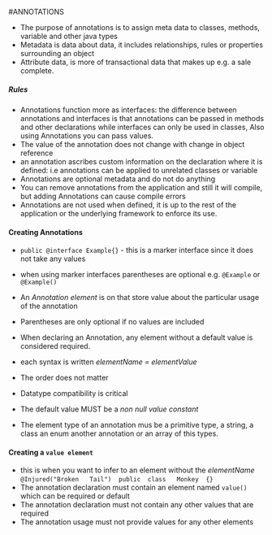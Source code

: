 #ANNOTATIONS

* The purpose of annotations is to assign meta data to classes, methods, variable and other java types
* Metadata is data about data, it includes relationships, rules or properties surrounding an object
* Attribute data, is more of transactional data that makes up e.g. a sale complete.

##### Rules

* Annotations function more as interfaces: the difference between annotations and interfaces is that annotations can be passed in methods and other declarations while interfaces can only be used in classes, Also using Annotations you can pass values.
* The value of the annotation does not change with change in object reference
* an annotation ascribes custom information on the declaration where it is defined: i.e annotations can be applied to unrelated classes or variable
* Annotations are optional metadata and do not do anything
* You can remove annotations from the application and still it will compile, but adding Annotations can cause compile errors
* Annotations are not used when defined, it is up to the rest of the application or the underlying framework to enforce its use.


#### Creating Annotations

* `public @interface Example{}` - this is a marker interface since it does not take any values
* when using marker interfaces parentheses are optional e.g. `@Example` or `@Example()`

* An _Annotation element_ is on that store value about the particular usage of the annotation
* Parentheses are only optional if no values are included
* When declaring an Annotation, any element without a default value is considered required.
* each syntax is written _elementName = elementValue_
* The order does not matter
* Datatype compatibility is critical
* The default value MUST be a _non null value_  _constant_

* The element type of an annotation mus be a primitive type, a string, a class an enum another annotation or an array of this types.

#### Creating a `value element`
* this is when you want to infer to an element without the _elementName_  
`@Injured("Broken	Tail")	public	class	Monkey	{}`
* The annotation declaration must contain an element named `value() `which can be required or default
* The annotation declaration must not contain any other values that are required
* The annotation usage must not provide values for any other elements


